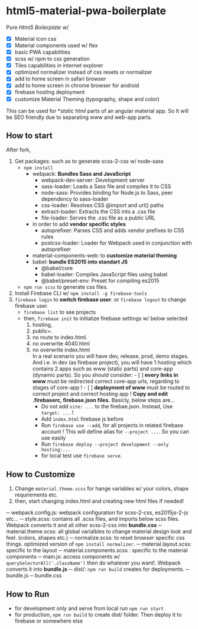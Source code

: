 # html5-material-pwa-boilerplate

Pure *Html5 Boilerplate* w/ 
- [x] Material icon css
- [x] Material components used w/ flex
- [x] basic PWA capabilities
- [x] scss w/ npm to css generation
- [x] Tiles capabilities in internet explorer
- [x] optimized normalizer instead of css resets or normalizer
- [x] add to home screen in safari browser
- [x] add to home screen in chrome browser for android
- [x] firebase hosting deployment
- [x] customize Material Theming (typography, shape and color)

This can be used for **static html* parts of an angular material app. So It will be SEO friendly due to separating www and web-app parts.

## How to start

After fork, 

1. Get packages: such as to generate scss-2-css w/ node-sass
    - `npm install`
        - webpack: **Bundles Sass and JavaScript**
            - webpack-dev-server: Development server
            - sass-loader: Loads a Sass file and compiles it to CSS
            - node-sass: Provides binding for Node.js to Sass, peer dependency to sass-loader
            - css-loader: Resolves CSS @import and url() paths
            - extract-loader: Extracts the CSS into a .css file
            - file-loader: Serves the .css file as a public URL
        - in order to add **vendor specific styles**
            - autoprefixer: Parses CSS and adds vendor prefixes to CSS rules
            - postcss-loader: Loader for Webpack used in conjunction with autoprefixer
        - material-components-web: to **customize material theming**
        - babel: **bundle ES2015 into standart JS**
            - @babel/core
            - babel-loader: Compiles JavaScript files using babel
            - @babel/preset-env: Preset for compiling es2015
    - `npm run scss` to generate css files.
2. Install Firebase CLI w/ `npm install -g firebase-tools`
3. `firebase login` to **switch firebase user**. or `firebase logout` to change firebase user.
    - `firebase list` to see projects
    - then, `firebase init` to initialize firebase settings w/ below selected
        1. hosting,
        2. public=.
        3. no route to index.html. 
        4. no overwrite 4040.html
        5. no overwrite index.html<br>
      In a real scenario you will have dev, release, prod, demo stages. And i.e. 
      in dev (as firebase project), you will have 1 hosting which contains 2 apps such as www (static parts) and core-app (dynamic parts).
      So you should consider:
          - [ ] **every links in www** must be redirected correct core-app urls, regarding to stages of core-app !
          - [ ] **deployment of www** must be routed to correct project and correct hosting app ! 
          **Copy and edit .firebaserc, firebase.json files.** Basicly, below steps are...
              - Do not add `site: ...` to the firebae.json. Instead, Use `target: ...` !
              - Add `index.html` firebase js before </body>
              - Run `firebase use --add`, for all projects in related firebase account ! This will define alias for `--project ...`. So you can use easily
              - Run `firebase deploy --project development --only hosting:...`
              - for local test use `firebase serve`.

## How to Customize

1. Change `material.theme.scss` for hange variables w/ your colors, shape requirements etc.
2. then, start changing index.html and creating new html files if needed!

─ webpack.config.js: webpack configuration for scss-2-css, es2015js-2-js etc...
─ style.scss: contains all .scss files, and imports below scss files. Webpack converts it and all other scss-2-css into **bundle.css**
    ─ material.theme.scss: all global varialbles to change material design look and feel. (colors, shapes etc.)
    ─ normalize.scss: to reset browser specific css things. optimized version of `npm install normalizer`.
    ─ material.layout.scss: specific to the layout
    ─ material.components.scss : specific to the material components
─ main.js: access components w/ `querySelectorAll('.className')` then do whatever you want!. Webpack converts it into **bundle.js**
─ dist/: `npm run build` creates for deployments.
    ─ bundle.js
    ─ bundle.css

## How to Run

- for development only and serve from local run `npm run start`
- for production, `npm run build` to create dist/ folder. Then deploy it to firebase or somewhere else